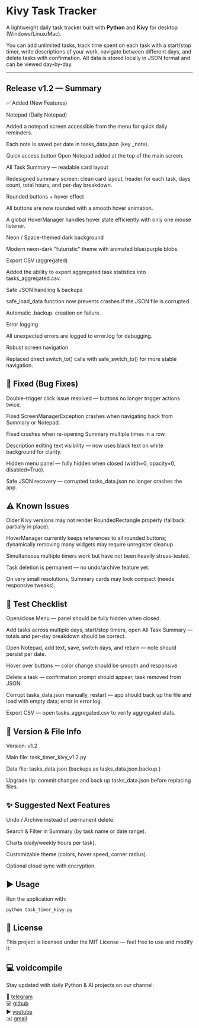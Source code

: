 # Kivy Task Tracker

A lightweight daily task tracker built with **Python** and **Kivy** for desktop (Windows/Linux/Mac).

You can add unlimited tasks, track time spent on each task with a start/stop timer, write descriptions of your work, navigate between different days, and delete tasks with confirmation. All data is stored locally in JSON format and can be viewed day-by-day.

---

## Release v1.2 — Summary
✅ Added (New Features)

Notepad (Daily Notepad)

Added a notepad screen accessible from the menu for quick daily reminders.

Each note is saved per date in tasks_data.json (key _note).

Quick access button Open Notepad added at the top of the main screen.

All Task Summary — readable card layout

Redesigned summary screen: clean card layout, header for each task, days count, total hours, and per-day breakdown.

Rounded buttons + hover effect

All buttons are now rounded with a smooth hover animation.

A global HoverManager handles hover state efficiently with only one mouse listener.

Neon / Space-themed dark background

Modern neon-dark "futuristic" theme with animated blue/purple blobs.

Export CSV (aggregated)

Added the ability to export aggregated task statistics into tasks_aggregated.csv.

Safe JSON handling & backups

safe_load_data function now prevents crashes if the JSON file is corrupted.

Automatic .backup.<timestamp> creation on failure.

Error logging

All unexpected errors are logged to error.log for debugging.

Robust screen navigation

Replaced direct switch_to() calls with safe_switch_to() for more stable navigation.

## 🐞 Fixed (Bug Fixes)

Double-trigger click issue resolved — buttons no longer trigger actions twice.

Fixed ScreenManagerException crashes when navigating back from Summary or Notepad.

Fixed crashes when re-opening Summary multiple times in a row.

Description editing text visibility — now uses black text on white background for clarity.

Hidden menu panel — fully hidden when closed (width=0, opacity=0, disabled=True).

Safe JSON recovery — corrupted tasks_data.json no longer crashes the app.

## ⚠️ Known Issues

Older Kivy versions may not render RoundedRectangle properly (fallback partially in place).

HoverManager currently keeps references to all rounded buttons; dynamically removing many widgets may require unregister cleanup.

Simultaneous multiple timers work but have not been heavily stress-tested.

Task deletion is permanent — no undo/archive feature yet.

On very small resolutions, Summary cards may look compact (needs responsive tweaks).

## 🧪 Test Checklist

Open/close Menu — panel should be fully hidden when closed.

Add tasks across multiple days, start/stop timers, open All Task Summary — totals and per-day breakdown should be correct.

Open Notepad, add text, save, switch days, and return — note should persist per date.

Hover over buttons — color change should be smooth and responsive.

Delete a task — confirmation prompt should appear, task removed from JSON.

Corrupt tasks_data.json manually, restart — app should back up the file and load with empty data; error in error.log.

Export CSV — open tasks_aggregated.csv to verify aggregated stats.

## 📝 Version & File Info

Version: v1.2

Main file: task_timer_kivy_v1.2.py

Data file: tasks_data.json (backups as tasks_data.json.backup.<timestamp>)

Upgrade tip: commit changes and back up tasks_data.json before replacing files.

## ✨ Suggested Next Features

Undo / Archive instead of permanent delete.

Search & Filter in Summary (by task name or date range).

Charts (daily/weekly hours per task).

Customizable theme (colors, hover speed, corner radius).

Optional cloud sync with encryption.

## ▶️ Usage
Run the application with:
```
python task_timer_kivy.py
```

## 📜 License
This project is licensed under the MIT License — feel free to use and modify it.

## 💻 voidcompile
Stay updated with daily Python & AI projects on our channel:

📢 [telegram](https://t.me/voidcompile)  
💻 [github](https://github.com/voidcompile)  
▶️ [youtube](https://youtube.com/@voidcompile)  
✉️ [gmail](mailto:voidcompile@gmail.com)  


